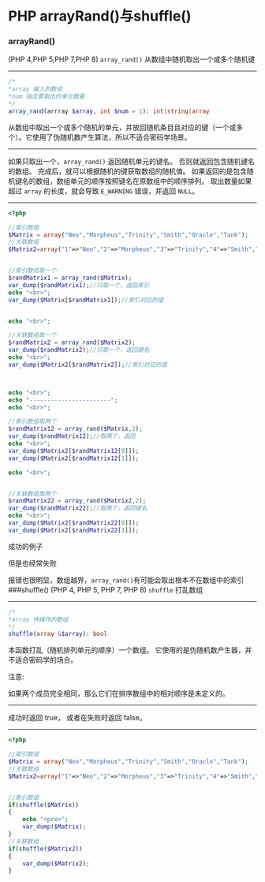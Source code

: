 # PHP arrayRand()与shuffle()
### arrayRand()
(PHP 4,PHP 5,PHP 7,PHP 8)
`array_rand()`    从数组中随机取出一个或多个随机键
*************
```php
/*
*array 输入的数组
*num 指定要取出的单元数量
*/
array_rand(arrray $array, int $num = 1): int|string|array
```
从数组中取出一个或多个随机的单元，并放回随机条目且对应的键（一个或多个）。它使用了伪随机数产生算法，所以不适合密码学场景。
*************
如果只取出一个，`array_rand()` 返回随机单元的键名。 否则就返回包含随机键名的数组。 完成后，就可以根据随机的键获取数组的随机值。 如果返回的是包含随机键名的数组，数组单元的顺序按照键名在原数组中的顺序排列。 取出数量如果超过 `array` 的长度，就会导致 `E_WARNING` 错误，并返回 `NULL`。
*************
```php
<?php

//索引数组
$Matrix = array("Neo","Morpheus","Trinity","Smith","Oracle","Tank");
//关联数组
$Matrix2=array("1"=>"Neo","2"=>"Morpheus","3"=>"Trinity","4"=>"Smith","5"=>"Oracle","6"=>"Tank");


//索引数组取一个
$randMatrix1 = array_rand($Matrix);
var_dump($randMatrix1);//只取一个，返回索引
echo "<br>";
var_dump($Matrix[$randMatrix1]);//索引对应的值


echo "<br>";

//关联数组取一个
$randMatrix2 = array_rand($Matrix2);
var_dump($randMatrix2);//只取一个，返回键名
echo "<br>";
var_dump($Matrix2[$randMatrix2]);//索引对应的值



echo "<br>";
echo "-----------------------";
echo "<br>";

//索引数组取两个
$randMatrix12 = array_rand($Matrix,2);
var_dump($randMatrix12);//取两个，返回
echo "<br>";
var_dump($Matrix2[$randMatrix12[0]]);
var_dump($Matrix2[$randMatrix12[1]]);

echo "<br>";


//关联数组取两个
$randMatrix22 = array_rand($Matrix2,2);
var_dump($randMatrix22);//取两个，返回键名
echo "<br>";
var_dump($Matrix2[$randMatrix22[0]]);
var_dump($Matrix2[$randMatrix22[1]]);
```
成功的例子

但是也经常失败

报错也很明显，数组越界，`array_rand()`有可能会取出根本不在数组中的索引
###shuffle()
(PHP 4, PHP 5, PHP 7, PHP 8)
`shuffle` 打乱数组
*************
```php
/*
*array 待操作的数组
*/
shuffle(array &$array): bool
```
本函数打乱（随机排列单元的顺序）一个数组。 它使用的是伪随机数产生器，并不适合密码学的场合。

注意:

如果两个成员完全相同，那么它们在排序数组中的相对顺序是未定义的。
*************
成功时返回 true， 或者在失败时返回 false。
*************
```php
<?php

//索引数组
$Matrix = array("Neo","Morpheus","Trinity","Smith","Oracle","Tank");
//关联数组
$Matrix2=array("1"=>"Neo","2"=>"Morpheus","3"=>"Trinity","4"=>"Smith","5"=>"Oracle","6"=>"Tank");


//索引数组
if(shuffle($Matrix))
{
    echo "<pre>";
    var_dump($Matrix);
}
//关联数组
if(shuffle($Matrix2))
{
    var_dump($Matrix2);
}
```